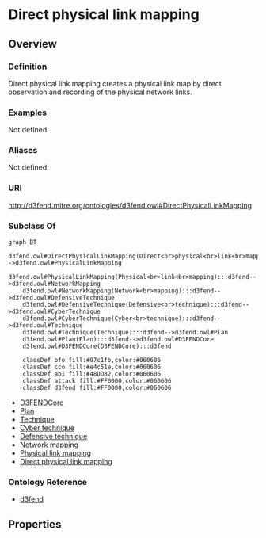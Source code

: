 # Direct physical link mapping

## Overview

### Definition
Direct physical link mapping creates a physical link map by direct observation and recording of the physical network links.

### Examples
Not defined.

### Aliases
Not defined.

### URI
http://d3fend.mitre.org/ontologies/d3fend.owl#DirectPhysicalLinkMapping

### Subclass Of
```mermaid
graph BT
    d3fend.owl#DirectPhysicalLinkMapping(Direct<br>physical<br>link<br>mapping):::d3fend-->d3fend.owl#PhysicalLinkMapping
    d3fend.owl#PhysicalLinkMapping(Physical<br>link<br>mapping):::d3fend-->d3fend.owl#NetworkMapping
    d3fend.owl#NetworkMapping(Network<br>mapping):::d3fend-->d3fend.owl#DefensiveTechnique
    d3fend.owl#DefensiveTechnique(Defensive<br>technique):::d3fend-->d3fend.owl#CyberTechnique
    d3fend.owl#CyberTechnique(Cyber<br>technique):::d3fend-->d3fend.owl#Technique
    d3fend.owl#Technique(Technique):::d3fend-->d3fend.owl#Plan
    d3fend.owl#Plan(Plan):::d3fend-->d3fend.owl#D3FENDCore
    d3fend.owl#D3FENDCore(D3FENDCore):::d3fend
    
    classDef bfo fill:#97c1fb,color:#060606
    classDef cco fill:#e4c51e,color:#060606
    classDef abi fill:#48DD82,color:#060606
    classDef attack fill:#FF0000,color:#060606
    classDef d3fend fill:#FF0000,color:#060606
```

- [D3FENDCore](/docs/ontology/reference/model/D3FENDCore/D3FENDCore.md)
- [Plan](/docs/ontology/reference/model/D3FENDCore/Plan/Plan.md)
- [Technique](/docs/ontology/reference/model/D3FENDCore/Plan/Technique/Technique.md)
- [Cyber technique](/docs/ontology/reference/model/D3FENDCore/Plan/Technique/Cyber%20technique/Cyber%20technique.md)
- [Defensive technique](/docs/ontology/reference/model/D3FENDCore/Plan/Technique/Cyber%20technique/Defensive%20technique/Defensive%20technique.md)
- [Network mapping](/docs/ontology/reference/model/D3FENDCore/Plan/Technique/Cyber%20technique/Defensive%20technique/Network%20mapping/Network%20mapping.md)
- [Physical link mapping](/docs/ontology/reference/model/D3FENDCore/Plan/Technique/Cyber%20technique/Defensive%20technique/Network%20mapping/Physical%20link%20mapping/Physical%20link%20mapping.md)
- [Direct physical link mapping](/docs/ontology/reference/model/D3FENDCore/Plan/Technique/Cyber%20technique/Defensive%20technique/Network%20mapping/Physical%20link%20mapping/Direct%20physical%20link%20mapping/Direct%20physical%20link%20mapping.md)


### Ontology Reference
- [d3fend](http://d3fend.mitre.org/ontologies/d3fend.owl#)

## Properties
